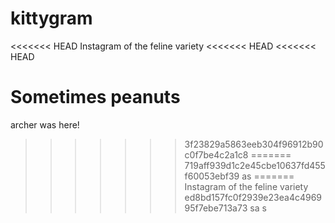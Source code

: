 kittygram
=======
<<<<<<< HEAD
Instagram of the feline variety
<<<<<<< HEAD
<<<<<<< HEAD

Sometimes peanuts
=======
archer was here!
>>>>>>> 3f23829a5863eeb304f96912b90c0f7be4c2a1c8
=======
>>>>>>> 719aff939d1c2e45cbe10637fd455f60053ebf39
as
=======
Instagram of the feline variety
>>>>>>> ed8bd157fc0f2939e23ea4c496995f7ebe713a73
sa      s
